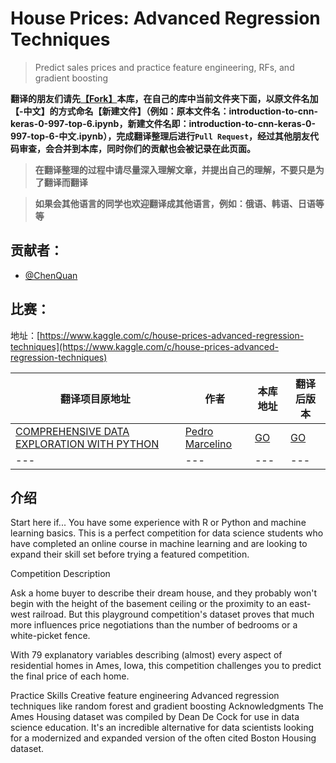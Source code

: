 # House Prices: Advanced Regression Techniques

> Predict sales prices and practice feature engineering, RFs, and gradient boosting

**翻译的朋友们请先[【Fork】](https://github.com/OpenSourceAI/kaggle-competition-details/fork)本库，在自己的库中当前文件夹下面，以原文件名加【-中文】的方式命名【新建文件】（例如：原本文件名：introduction-to-cnn-keras-0-997-top-6.ipynb，新建文件名即：introduction-to-cnn-keras-0-997-top-6-中文.ipynb），完成翻译整理后进行`Pull Request`，经过其他朋友代码审查，会合并到本库，同时你们的贡献也会被记录在此页面。**

>**在翻译整理的过程中请尽量深入理解文章，并提出自己的理解，不要只是为了翻译而翻译**

>**如果会其他语言的同学也欢迎翻译成其他语言，例如：俄语、韩语、日语等等**
## 贡献者：

- [@ChenQuan](https://github.com/ChenQuan)



## 比赛：

地址：[https://www.kaggle.com/c/house-prices-advanced-regression-techniques](https://www.kaggle.com/c/house-prices-advanced-regression-techniques)

|翻译项目原地址|作者|本库地址|翻译后版本|
|---|---|---|---|
|[COMPREHENSIVE DATA EXPLORATION WITH PYTHON](https://www.kaggle.com/pmarcelino/comprehensive-data-exploration-with-python)|[Pedro Marcelino](https://www.kaggle.com/pmarcelino)|[GO](comprehensive-data-exploration-with-python.ipynb)|[GO](comprehensive-data-exploration-with-python-cn.ipynb)|
| --- | --- | --- | --- |


## 介绍

Start here if...
You have some experience with R or Python and machine learning basics. This is a perfect competition for data science students who have completed an online course in machine learning and are looking to expand their skill set before trying a featured competition. 

Competition Description


Ask a home buyer to describe their dream house, and they probably won't begin with the height of the basement ceiling or the proximity to an east-west railroad. But this playground competition's dataset proves that much more influences price negotiations than the number of bedrooms or a white-picket fence.

With 79 explanatory variables describing (almost) every aspect of residential homes in Ames, Iowa, this competition challenges you to predict the final price of each home.

Practice Skills
Creative feature engineering 
Advanced regression techniques like random forest and gradient boosting
Acknowledgments
The Ames Housing dataset was compiled by Dean De Cock for use in data science education. It's an incredible alternative for data scientists looking for a modernized and expanded version of the often cited Boston Housing dataset. 
